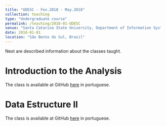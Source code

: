 ```yaml
---
title: "UDESC - Fev.2018 - May.2018"
collection: teaching
type: "Undergraduate course"
permalink: /teaching/2018-01-UDESC
venue: "Santa Catarina State University, Department of Information Systems"
date: 2018-01-01
location: "São Bento do Sul, Brazil"
---
```


Next are described information about the classes taught.

Introduction to the Analysis
======

The class is available at GitHub [here](https://github.com/ceplan/introducao-analise) in portuguese.

Data Estructure II
======

The class is available at GitHub [here](https://github.com/ceplan/estrutura-de-dados-II) in portuguese.
